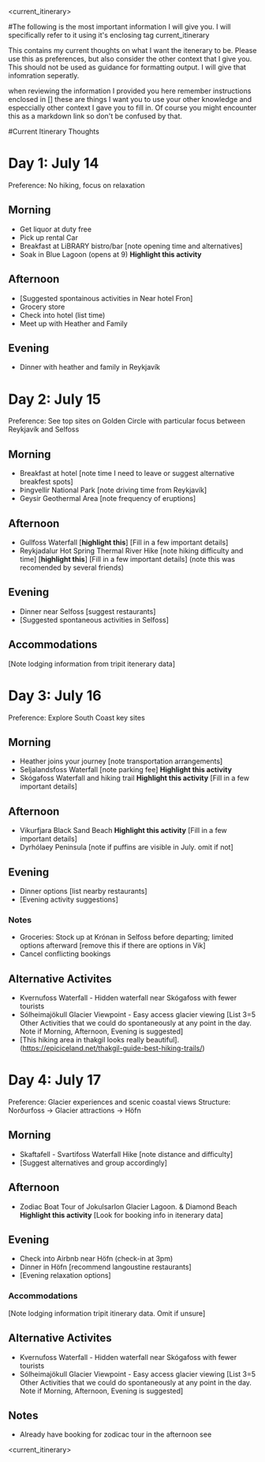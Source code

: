 <current_itinerary>

#The following is the most important information I will give you.  I will specifically refer to it using it's enclosing tag current_itinerary

This contains my current thoughts on what I want the itenerary to be.  Please use this as preferences, but also consider the other context that I give you.  This should not be used as guidance for formatting output. I will give that infomration seperatly. 

when reviewing the information I provided you here remember instructions enclosed in [] these are things I want you to use your other knowledge and especcially other context I gave you to fill in.  Of course you might encounter this as a markdown link so don't be confused by that. 

#Current Itinerary Thoughts

# Day 1: July 14
Preference: No hiking, focus on relaxation

## Morning 
- Get liquor at duty free 
- Pick up rental Car 
- Breakfast at LiBRARY bistro/bar [note opening time and alternatives]
- Soak in Blue Lagoon (opens at 9) **Highlight this activity**
	
## Afternoon 
- [Suggested spontainous activities in Near hotel Fron]
-  Grocery store
- Check into hotel (list time) 
- Meet up with Heather and Family 

## Evening 
- Dinner with heather and family in Reykjavík


# Day 2: July 15
Preference: See top sites on Golden Circle with particular focus between Reykjavík and Selfoss

## Morning 
- Breakfast at hotel [note time I need to leave or suggest alternative breakfest spots]
- Þingvellir National Park [note driving time from Reykjavík] 
- Geysir Geothermal Area [note frequency of eruptions]

## Afternoon
- Gullfoss Waterfall  [**highlight this**] [Fill in a few important details]
- Reykjadalur Hot Spring Thermal River Hike [note hiking difficulty and time] [**highlight this**] [Fill in a few important details] (note this was recomended by several friends)


## Evening
- Dinner near Selfoss [suggest restaurants]
- [Suggested spontaneous activities in Selfoss]

## Accommodations 
[Note lodging information from tripit itenerary data]


# Day 3: July 16
Preference: Explore South Coast key sites


## Morning 

- Heather joins your journey [note transportation arrangements]
- Seljalandsfoss Waterfall [note parking fee] **Highlight this activity**
- Skógafoss Waterfall and hiking trail **Highlight this activity** [Fill in a few important details]


## Afternoon
- Vikurfjara Black Sand Beach **Highlight this activity** [Fill in a few important details]
- Dyrhólaey Peninsula [note if puffins are visible in July. omit if not]

## Evening

- Dinner options [list nearby restaurants]
- [Evening activity suggestions]


### Notes
- Groceries: Stock up at Krónan in Selfoss before departing; limited options afterward [remove this if there are options in Vik]
- Cancel conflicting bookings 

## Alternative Activites 
 - Kvernufoss Waterfall - Hidden waterfall near Skógafoss with fewer tourists
 - Sólheimajökull Glacier Viewpoint - Easy access glacier viewing
[List 3=5 Other Activities that we could do spontaneously at any point in the day. Note if Morning, Afternoon, Evening is suggested]
- [This hiking area in thakgil looks really beautiful].(https://epiciceland.net/thakgil-guide-best-hiking-trails/)


# Day 4: July 17 
Preference: Glacier experiences and scenic coastal views
Structure: Norðurfoss → Glacier attractions → Höfn

## Morning 
- Skaftafell - Svartifoss Waterfall Hike [note distance and difficulty]
- [Suggest alternatives and group accordingly]

## Afternoon
- Zodiac Boat Tour of Jokulsarlon Glacier Lagoon. & Diamond Beach **Highlight this activity** [Look for booking info in <tripit> itenerary data]

## Evening
- Check into Airbnb near Höfn (check-in at 3pm)
- Dinner in Höfn [recommend langoustine restaurants]
- [Evening relaxation options]

### Accommodations 
[Note lodging information tripit itinerary data. Omit if unsure]

## Alternative Activites 
 - Kvernufoss Waterfall - Hidden waterfall near Skógafoss with fewer tourists
 - Sólheimajökull Glacier Viewpoint - Easy access glacier viewing
[List 3=5 Other Activities that we could do spontaneously at any point in the day. Note if Morning, Afternoon, Evening is suggested]

## Notes 
- Already have booking for zodicac tour in the afternoon see <tripit>

<current_itinerary>
 